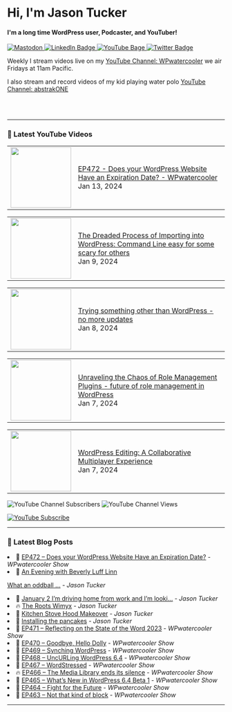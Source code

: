 # Hi, I'm Jason Tucker

#### I'm a long time WordPress user, Podcaster, and YouTuber!

<div id="badges">
  <a href="https://simian.rodeo/@jasontucker">
<img alt="Mastodon" src="https://img.shields.io/mastodon/follow/109265629430158597?domain=https%3A%2F%2Fsimian.rodeo&label=Follow%20%40jasontucker%40simianrodeo%20on%20Mastodon&logo=mastodon&style=for-the-badge">
  </a>
  <a href="https://linkedin.com/in/jasontucker">
    <img src="https://img.shields.io/badge/LinkedIn-blue?style=for-the-badge&logo=linkedin&logoColor=white" alt="LinkedIn Badge"/>
  </a>
  <a href="https://youtube.com/wpwatercooler">
    <img src="https://img.shields.io/youtube/channel/views/UCJwt6pUOwhJgmcJ9j-uS5Jw?label=YouTube&logo=YOUTUBE&style=for-the-badge" alt="YouTube Bage">
  </a>
  <a href="https://twitter.com/jasontucker">
    <img src="https://img.shields.io/badge/Twitter-grey?style=for-the-badge&logo=twitter&logoColor=white" alt="Twitter Badge"/>
  </a>
</div>


Weekly I stream videos live on my [YouTube Channel: WPwatercooler](https://youtube.com/wpwatercooler) we air Fridays at 11am Pacific.

I also stream and record videos of my kid playing water polo [YouTube Channel: abstrakONE](https://youtube.com/abstrakone)



<br />
<br />

---

### 🎥 Latest YouTube Videos

<!-- YOUTUBE:START --><table><tr><td><a href="https://www.youtube.com/watch?v=aNkXEsOZ3VI"><img width="140px" src="https://i.ytimg.com/vi/aNkXEsOZ3VI/mqdefault.jpg"></a></td>
<td><a href="https://www.youtube.com/watch?v=aNkXEsOZ3VI">EP472 - Does your WordPress Website Have an Expiration Date? - WPwatercooler</a><br/>Jan 13, 2024</td></tr></table>
<table><tr><td><a href="https://www.youtube.com/watch?v=a_XtmDoEWCA"><img width="140px" src="https://i.ytimg.com/vi/a_XtmDoEWCA/mqdefault.jpg"></a></td>
<td><a href="https://www.youtube.com/watch?v=a_XtmDoEWCA">The Dreaded Process of Importing into WordPress: Command Line easy for some scary for others</a><br/>Jan 9, 2024</td></tr></table>
<table><tr><td><a href="https://www.youtube.com/watch?v=mQDShbSDvuk"><img width="140px" src="https://i.ytimg.com/vi/mQDShbSDvuk/mqdefault.jpg"></a></td>
<td><a href="https://www.youtube.com/watch?v=mQDShbSDvuk">Trying something other than WordPress - no more updates</a><br/>Jan 8, 2024</td></tr></table>
<table><tr><td><a href="https://www.youtube.com/watch?v=Lp80mAPh3Ug"><img width="140px" src="https://i.ytimg.com/vi/Lp80mAPh3Ug/mqdefault.jpg"></a></td>
<td><a href="https://www.youtube.com/watch?v=Lp80mAPh3Ug">Unraveling the Chaos of Role Management Plugins - future of role management in WordPress</a><br/>Jan 7, 2024</td></tr></table>
<table><tr><td><a href="https://www.youtube.com/watch?v=8XetWw8u3fg"><img width="140px" src="https://i.ytimg.com/vi/8XetWw8u3fg/mqdefault.jpg"></a></td>
<td><a href="https://www.youtube.com/watch?v=8XetWw8u3fg">WordPress Editing: A Collaborative Multiplayer Experience</a><br/>Jan 7, 2024</td></tr></table>
<!-- YOUTUBE:END -->


![YouTube Channel Subscribers](https://img.shields.io/youtube/channel/subscribers/UCJwt6pUOwhJgmcJ9j-uS5Jw?style=social)
![YouTube Channel Views](https://img.shields.io/youtube/channel/views/UCJwt6pUOwhJgmcJ9j-uS5Jw?style=social)
<br />

[![YouTube Subscribe](https://img.shields.io/badge/YouTube_@wpwatercooler-SUBSCRIBE-red?logo=youtube&style=for-the-badge&logoColor=red)](https://www.youtube.com/wpwatercooler?sub_confirmation=1) 




---

### 📑 Latest Blog Posts

<!-- BLOG-POST-LIST:START --><li>🚀 <a href='https://wpwatercooler.com/wpwatercooler/ep472-does-your-wordpress-website-have-an-expiration-date/'>EP472 – Does your WordPress Website Have an Expiration Date?</a> - <em>WPwatercooler Show</em></li><li>💫 <a href='https://jasontucker.blog/2024/01/03/an-evening-with.html'>An Evening with Beverly Luff Linn
What an oddball ...</a> - <em>Jason Tucker</em></li><li>🚀 <a href='https://jasontucker.blog/2024/01/02/january-im-driving.html'>January 2 I’m driving home from work and I’m looki...</a> - <em>Jason Tucker</em></li><li>🔥 <a href='https://jasontucker.blog/2023/12/31/the-roots-wimyx.html'>The Roots Wimyx</a> - <em>Jason Tucker</em></li><li>💫 <a href='https://jasontucker.blog/2023/12/17/kitchen-stove-hood.html'>Kitchen Stove Hood Makeover</a> - <em>Jason Tucker</em></li><li>💯 <a href='https://jasontucker.blog/2023/12/16/i-worked-on.html'>Installing the pancakes</a> - <em>Jason Tucker</em></li><li>🚀 <a href='https://wpwatercooler.com/wpwatercooler/ep471-reflecting-on-the-state-of-the-word-2023/'>EP471 – Reflecting on the State of the Word 2023</a> - <em>WPwatercooler Show</em></li><li>💫 <a href='https://wpwatercooler.com/wpwatercooler/ep470-goodbye-hello-dolly/'>EP470 – Goodbye, Hello Dolly</a> - <em>WPwatercooler Show</em></li><li>💯 <a href='https://wpwatercooler.com/wpwatercooler/ep469-synching-wordpress/'>EP469 – Synching WordPress</a> - <em>WPwatercooler Show</em></li><li>🚀 <a href='https://wpwatercooler.com/wpwatercooler/ep468-uncurling-wordpress-6-4/'>EP468 – UncURLing WordPress 6.4</a> - <em>WPwatercooler Show</em></li><li>💫 <a href='https://wpwatercooler.com/wpwatercooler/ep467-wordstressed/'>EP467 – WordStressed</a> - <em>WPwatercooler Show</em></li><li>🔥 <a href='https://wpwatercooler.com/wpwatercooler/ep466-the-media-library-ends-its-silence/'>EP466 – The Media Library ends its silence</a> - <em>WPwatercooler Show</em></li><li>💯 <a href='https://wpwatercooler.com/wpwatercooler/ep465-whats-new-in-wordpress-6-4-beta-1/'>EP465 – What’s New in WordPress 6.4 Beta 1</a> - <em>WPwatercooler Show</em></li><li>🚀 <a href='https://wpwatercooler.com/wpwatercooler/ep464-fight-for-the-future/'>EP464 – Fight for the Future</a> - <em>WPwatercooler Show</em></li><li>💫 <a href='https://wpwatercooler.com/wpwatercooler/ep463-not-that-kind-of-block/'>EP463 – Not that kind of block</a> - <em>WPwatercooler Show</em></li><!-- BLOG-POST-LIST:END -->


---
